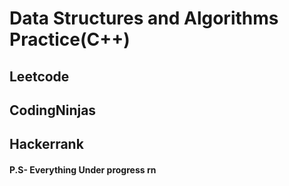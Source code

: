 # Data Structures and Algorithms Practice(C++)

## Leetcode 
## CodingNinjas
## Hackerrank


#### P.S- Everything Under progress rn
